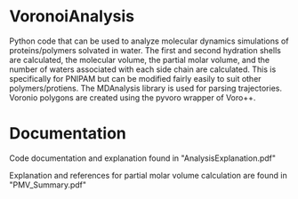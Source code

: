 # VoronoiAnalysis
Python code that can be used to analyze molecular dynamics simulations of proteins/polymers solvated in water. The first and second hydration shells are calculated, the molecular volume, the partial molar volume, and the number of waters associated with each side chain are calculated. This is specifically for PNIPAM but can be modified fairly easily to suit other polymers/protiens. The MDAnalysis library is used for parsing trajectories. Voronio polygons are created using the pyvoro wrapper of Voro++.



# Documentation
Code documentation and explanation found in "AnalysisExplanation.pdf"

Explanation and references for partial molar volume calculation are found in "PMV_Summary.pdf"
